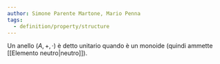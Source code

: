 ```yaml
---
author: Simone Parente Martone, Mario Penna
tags:
  - definition/property/structure
---
```

Un anello $(A, +, \cdot)$ è detto unitario quando è un monoide (quindi ammette [[Elemento neutro|neutro]]).